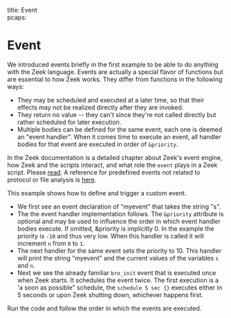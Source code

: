 title: Event	
pcaps: 

Event
===================

We introduced events briefly in the first example to be able to do anything 
with the Zeek language. Events are actually a special flavor of functions 
but are essential to how Zeek works.
They differ from functions in the following ways:

* They may be scheduled and executed at a later time, so that their
  effects may not be realized directly after they are invoked.
* They return no value -- they can't since they're not called directly
  but rather scheduled for later execution.
* Multiple bodies can be defined for the same event, each one is
  deemed an "event handler". When it comes time to execute an
  event, all handler bodies for that event are executed in order of
  `&priority`.

In the Zeek documentation is a detailed chapter about Zeek's event engine, how Zeek and the scripts
interact, and what role the `event` plays in a Zeek script. Please [read](https://www.zeek.org/sphinx-git/scripting/index.html#the-event-queue-and-event-handlers).
A reference for predefined events not related to protocol or file analysis is [here](https://www.zeek.org/sphinx/scripts/base/bif/event.bif.bro.html).

This example shows how to define and trigger a custom event.

* We first see an event declaration of "myevent" that takes the string "s".
* The the event handler implementation follows. The `&priority` attribute is optional and
may be used to influence the order in which event handler bodies execute.
If omitted, &priority is implicitly 0. In the example the priority is `-10` and thus very low. 
When this handler is called it will increment `n` from `0` to `1`.
* The next handler for the same event sets the priority to 10. This handler will print the string "myevent"
and the current values of the variables `s` and `n`.
* Next we see the already familiar `bro_init` event that is executed
once when Zeek starts. It schedules the event twice.
The first execution is a 'a soon as possible"
schedule, the `schedule 5 sec {}` executes either in 5 seconds or upon Zeek shutting down, whichever 
happens first.

Run the code and follow the order in which the events are executed. 

